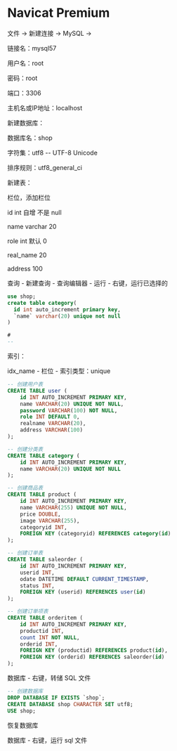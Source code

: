 # Navicat Premium

文件 -> 新建连接 -> MySQL -> 

链接名：mysql57

用户名：root

密码：root

端口：3306

主机名或IP地址：localhost



新建数据库：

数据库名：shop

字符集：utf8 -- UTF-8 Unicode

排序规则：utf8_general_ci



新建表：

栏位，添加栏位

id int 自增 不是 null

name varchar 20

role int 默认 0

real_name  20

address 100



查询 - 新建查询 - 查询编辑器 - 运行 - 右键，运行已选择的

``` sql
use shop;
create table category(
  id int auto_increment primary key,
  `name` varchar(20) unique not null
)
```

``` sql
#
--
```



索引：

idx_name - 栏位 - 索引类型：unique







``` sql title="数据库设计"
-- 创建用户表
CREATE TABLE user (
    id INT AUTO_INCREMENT PRIMARY KEY,
    name VARCHAR(20) UNIQUE NOT NULL,
    password VARCHAR(100) NOT NULL,
    role INT DEFAULT 0,
    realname VARCHAR(20),
    address VARCHAR(100)
);

-- 创建分类表
CREATE TABLE category (
    id INT AUTO_INCREMENT PRIMARY KEY,
    name VARCHAR(20) UNIQUE NOT NULL
);

-- 创建商品表
CREATE TABLE product (
    id INT AUTO_INCREMENT PRIMARY KEY,
    name VARCHAR(255) UNIQUE NOT NULL,
    price DOUBLE,
    image VARCHAR(255),
    categoryid INT,
    FOREIGN KEY (categoryid) REFERENCES category(id)
);

-- 创建订单表
CREATE TABLE saleorder (
    id INT AUTO_INCREMENT PRIMARY KEY,
    userid INT,
    odate DATETIME DEFAULT CURRENT_TIMESTAMP,
    status INT,
    FOREIGN KEY (userid) REFERENCES user(id)
);

-- 创建订单项表
CREATE TABLE orderitem (
    id INT AUTO_INCREMENT PRIMARY KEY,
    productid INT,
    count INT NOT NULL,
    orderid INT,
    FOREIGN KEY (productid) REFERENCES product(id),
    FOREIGN KEY (orderid) REFERENCES saleorder(id)
);

```



数据库 - 右键，转储 SQL 文件

``` sql
-- 创建数据库
DROP DATABASE IF EXISTS `shop`;
CREATE DATABASE shop CHARACTER SET utf8;
USE shop;
```

恢复数据库

数据库  - 右键，运行 sql 文件